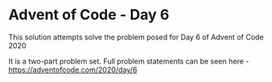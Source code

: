 # Advent of Code - Day 6

This solution attempts solve the problem posed for Day 6 of Advent of Code 2020

It is a two-part problem set. Full problem statements can be seen here - https://adventofcode.com/2020/day/6
